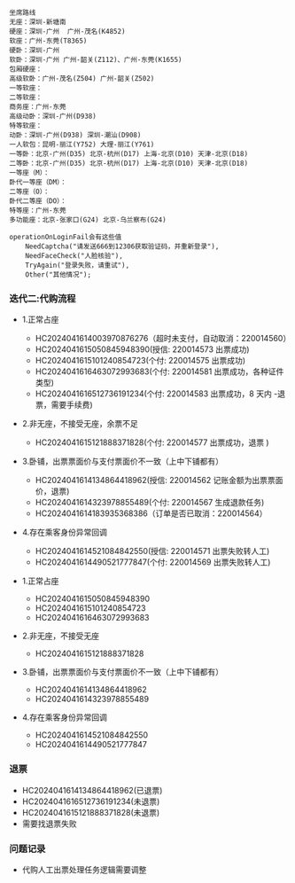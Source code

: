 ```
坐席路线
无座：深圳-新塘南
硬座：深圳-广州  广州-茂名(K4852)
软座：广州-东莞(T8365)
硬卧：深圳-广州
软卧：深圳-广州 广州-韶关(Z112)、广州-东莞(K1655)
包厢硬座：
高级软卧：广州-茂名(Z504) 广州-韶关(Z502)
一等软座：
二等软座：
商务座：广州-东莞
高级动卧：深圳-广州(D938)
特等软座：
动卧：深圳-广州(D938) 深圳-潮汕(D908)
一人软包：昆明-丽江(Y752) 大理-丽江(Y761)
一等卧：北京-广州(D35) 北京-杭州(D17) 上海-北京(D10) 天津-北京(D18)
二等卧：北京-广州(D35) 北京-杭州(D17) 上海-北京(D10) 天津-北京(D18)
一等座（M）：
卧代一等座（DM）：
二等座（O）：
卧代二等座（DO）：
特等座：广州-东莞
多功能座：北京-张家口(G24) 北京-乌兰察布(G24) 
```

```
operationOnLoginFail会有这些值
    NeedCaptcha("请发送666到12306获取验证码，并重新登录"),
    NeedFaceCheck("人脸核验"),
    TryAgain("登录失败，请重试"),
    Other("其他情况");
```

### 迭代二:代购流程
- 1.正常占座
  - HC2024041614003970876276（超时未支付，自动取消：220014560）
  - HC2024041615050845948390(授信: 220014573 出票成功)
  - HC2024041615101240854723(个付: 220014575 出票成功)
  - HC2024041616463072993683(个付: 220014581 出票成功，各种证件类型)
  - HC2024041616512736191234(个付: 220014583 出票成功，8 天内 -退票，需要手续费)
- 2.非无座，不接受无座，余票不足
  - HC2024041615121888371828(个付: 220014577 出票成功，退票 )
- 3.卧铺，出票票面价与支付票面价不一致（上中下铺都有）
  - HC2024041614134864418962(授信: 220014562 记账金额为出票票面价，退票)
  - HC2024041614323978855489(个付: 220014567 生成退款任务)
  - HC2024041614183935368386（订单是否已取消：220014564）
- 4.存在乘客身份异常回调
  - HC2024041614521084842550(授信: 220014571 出票失败转人工)
  - HC2024041614490521777847(个付: 220014569 出票失败转人工) 


- 1.正常占座
  - HC2024041615050845948390
  - HC2024041615101240854723
  - HC2024041616463072993683

- 2.非无座，不接受无座
  - HC2024041615121888371828

- 3.卧铺，出票票面价与支付票面价不一致（上中下铺都有）
  - HC2024041614134864418962
  - HC2024041614323978855489

- 4.存在乘客身份异常回调
  - HC2024041614521084842550
  - HC2024041614490521777847


### 退票
- HC2024041614134864418962(已退票)
- HC2024041616512736191234(未退票)
- HC2024041615121888371828(未退票)
- 需要找退票失败

### 问题记录
- 代购人工出票处理任务逻辑需要调整

